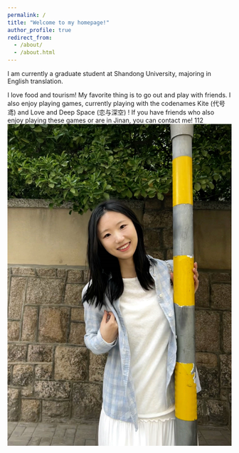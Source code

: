 ```yaml
---
permalink: /
title: "Welcome to my homepage!"
author_profile: true
redirect_from: 
  - /about/
  - /about.html
---
```


I am currently a graduate student at Shandong University, majoring in English translation. 

I love food and tourism! My favorite thing is to go out and play with friends. I also enjoy playing games, currently playing with the codenames Kite (代号鸢) and Love and Deep Space (恋与深空) ! If you have friends who also enjoy playing these games or are in Jinan, you can contact me!
112
<img src="/images/Portfolio2.png" alt="">
